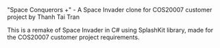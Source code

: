 "Space Conquerors +" - A Space Invader clone for COS20007 customer project by Thanh Tai Tran

This is a remake of Space Invader in C# using SplashKit library, made for the COS20007 customer project requirements.
